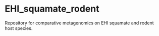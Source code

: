 # EHI_squamate_rodent
Repository for comparative metagenomics on EHI squamate and rodent host species.
